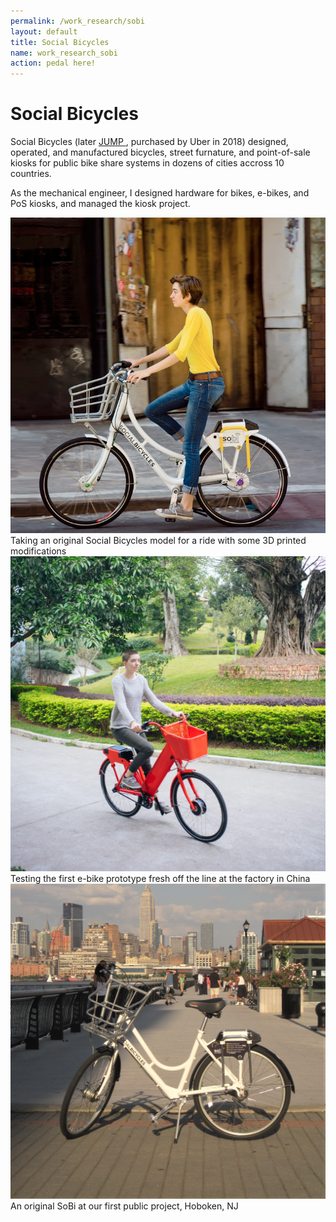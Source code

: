 ```yaml
---
permalink: /work_research/sobi
layout: default
title: Social Bicycles
name: work_research_sobi
action: pedal here!
---
```

# Social Bicycles

Social Bicycles (later <a href="https://en.wikipedia.org/wiki/Jump_(transportation_company)"> JUMP </a>, purchased by Uber in 2018) designed, operated, and manufactured bicycles, street furnature, and point-of-sale kiosks for public bike share systems in dozens of cities accross 10 countries. 

As the mechanical engineer, I designed hardware for bikes, e-bikes, and PoS kiosks, and managed the kiosk project. 

<div class="row">
    <div class="column">
        <img src="../assets/images/work_research/Social Bicycles/sobi_1.jpg" class="listimg">
        <div class="overlay">
            <div class="text_small">Taking an original Social Bicycles model for a ride with some 3D printed modifications</div>
        </div>
    </div>
    <div class="column">
        <img src="../assets/images/work_research/Social Bicycles/sobi_2.jpg" class="listimg">
        <div class="overlay">
            <div class="text_small">Testing the first e-bike prototype fresh off the line at the factory in China</div>
        </div>
    </div>
    <div class="column">
        <img src="../assets/images/work_research/Social Bicycles/sobi_3.jpg" class="listimg">
        <div class="overlay">
            <div class="text_small">An original SoBi at our first public project, Hoboken, NJ</div>
        </div>
    </div>
</div>